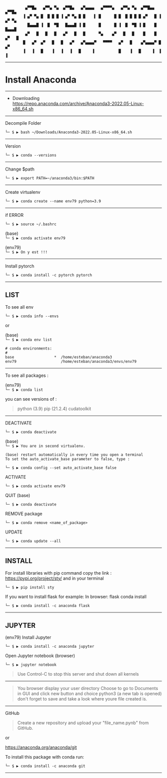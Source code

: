 

             ▄▀▀█▄   ▄▀▀▄ ▀▄  ▄▀▀█▄   ▄▀▄▄▄▄   ▄▀▀▀▀▄   ▄▀▀▄ ▀▄  ▄▀▀█▄▄   ▄▀▀█▄  
            ▐ ▄▀ ▀▄ █  █ █ █ ▐ ▄▀ ▀▄ █ █    ▌ █      █ █  █ █ █ █ ▄▀   █ ▐ ▄▀ ▀▄  
              █▄▄▄█ ▐  █  ▀█   █▄▄▄█ ▐ █      █      █ ▐  █  ▀█ ▐ █    █   █▄▄▄█ 
             ▄▀   █   █   █   ▄▀   █   █      ▀▄    ▄▀   █   █    █    █  ▄▀   █ 
            █   ▄▀  ▄▀   █   █   ▄▀   ▄▀▄▄▄▄▀   ▀▀▀▀   ▄▀   █    ▄▀▄▄▄▄▀ █   ▄▀  
            ▐   ▐   █    ▐   ▐   ▐   █     ▐           █    ▐   █     ▐  ▐   ▐   
          
---

# Install Anaconda

--------

- Downloading \
https://repo.anaconda.com/archive/Anaconda3-2022.05-Linux-x86_64.sh

---

Decompile Folder

`└─ $ ▶ bash ~/Downloads/Anaconda3-2022.05-Linux-x86_64.sh`

---

Version

`└─ $ ▶ conda --versions`

---

Change $path

`└─ $ ▶ export PATH=~/anaconda3/bin:$PATH`

---

Create virtualenv

`└─ $ ▶ conda create --name env79 python=3.9`

---

if ERROR

`└─ $ ▶ source ~/.bashrc`

(base) \
`└─ $ ▶ conda activate env79`

(env79) \
`└─ $ ▶ On y est !!!`

---

Install pytorch

`└─ $ ▶ conda install -c pytorch pytorch`

---

LIST
----

To see all env

`└─ $ ▶ conda info --envs`

or

(base) \
`└─ $ ▶ conda env list`

```
# conda environments:
#
base                  *  /home/esteban/anaconda3
env79                    /home/esteban/anaconda3/envs/env79
```

---

To see all packages :

(env79) \
`└─ $ ▶ conda list`

you can see versions of : 

> python (3.9)
> pip (21.2.4)
> cudatoolkit

---

DEACTIVATE

`└─ $ ▶ conda deactivate`

(base) \
`└─ $ ▶ You are in second virtualenv.`

```
(base) restart automatically in every time you open a terminal
To set the auto_activate_base parameter to false, type :
```

`└─ $ ▶ conda config --set auto_activate_base false`

ACTIVATE

`└─ $ ▶ conda activate env79`

QUIT (base)

`└─ $ ▶ conda deactivate`

REMOVE package

`└─ $ ▶ conda remove <name_of_package>`

UPDATE

`└─ $ ▶ conda update --all`

---

INSTALL
-------

For install libraries with pip command
copy the link : https://pypi.org/project/sty/
and in your terminal

`└─ $ ▶ pip install sty`


If you want to install flask for example:
In browser: flask conda install

`└─ $ ▶ conda install -c anaconda flask`

---

JUPYTER
-------

(env79)
Install Jupyter

`└─ $ ▶ conda install -c anaconda jupyter`

Open Jupyter notebook (browser)

`└─ $ ▶ jupyter notebook`

> Use Control-C to stop this server and shut down all kernels 

---

> You browser display your user directory
> Choose to go to Documents in GUI
> and click new button and choice python3 (a new tab is opened)
> don't forget to save and take a look where youre file created is.

---

GitHub
> Create a new repository and upload your "file_name.pynb" from GitHub.

or

https://anaconda.org/anaconda/git

To install this package with conda run:

`└─ $ ▶ conda install -c anaconda git`

---
